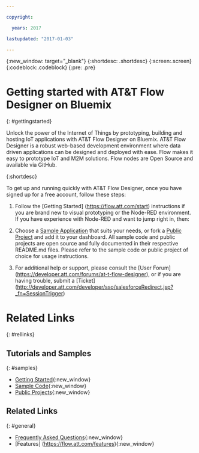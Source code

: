 ```yaml
---

copyright:

  years: 2017

lastupdated: "2017-01-03"

---
```


{:new_window: target="_blank"}
{:shortdesc: .shortdesc}
{:screen:.screen}
{:codeblock:.codeblock}
{:pre: .pre}

# Getting started with AT&T Flow Designer on Bluemix
{: #gettingstarted}

Unlock the power of the Internet of Things by prototyping, building and hosting IoT applications with AT&T Flow Designer on Bluemix. AT&T Flow Designer is a robust web-based development environment where data driven applications can be designed and deployed with ease. Flow makes it easy to prototype IoT and M2M solutions. Flow nodes are Open Source and available via GitHub. 

{:shortdesc}

To get up and running quickly with AT&T Flow Designer, once you have signed up for a free account, follow these steps:

1. Follow the [Getting Started] (https://flow.att.com/start) instructions if you are brand new to visual prototyping or the Node-RED environment. If you have experience with Node-RED and want to jump right in, then:

2. Choose a [Sample Application](https://flow.att.io/explore/projects/snippets_and_samples) that suits your needs, or fork a [Public Project](https://flow.att.io/explore/projects) and add it to your dashboard. All sample code and public projects are open source and fully documented in their respective README.md files. Please refer to the sample code or public project of choice for usage instructions. 
	
2. For additional help or support, please consult the [User Forum] (https://developer.att.com/forums/at-t-flow-designer), or if you are having trouble, submit a [Ticket] (http://developer.att.com/developer/sso/salesforceRedirect.jsp?_fn=SessionTrigger)		 


# Related Links
{: #rellinks}

## Tutorials and Samples
{: #samples}

* [Getting Started](https://flow.att.com/start){:new_window}
* [Sample Code](https://flow.att.io/explore/projects/snippets_and_samples){:new_window}
* [Public Projects](https://flow.att.io/explore/projects){:new_window}

## Related Links
{: #general}

* [Frequently Asked Questions](https://flow.att.com/faq){:new_window}
* [Features] (https://flow.att.com/features){:new_window}

